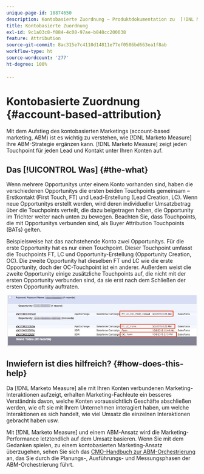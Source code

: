 ```yaml
---
unique-page-id: 18874650
description: Kontobasierte Zuordnung – Produktdokumentation zu  [!DNL Marketo Measure]
title: Kontobasierte Zuordnung
exl-id: 9c1a03c8-f884-4c08-97ae-b848cc200038
feature: Attribution
source-git-commit: 8ac315e7c4110d14811e77ef0586bd663ea1f8ab
workflow-type: ht
source-wordcount: '277'
ht-degree: 100%

---
```


# Kontobasierte Zuordnung {#account-based-attribution}

Mit dem Aufstieg des kontobasierten Marketings (account-based marketing, ABM) ist es wichtig zu verstehen, wie [!DNL Marketo Measure] Ihre ABM-Strategie ergänzen kann. [!DNL Marketo Measure] zeigt jeden Touchpoint für jeden Lead und Kontakt unter Ihren Konten auf.

## Das [!UICONTROL Was] {#the-what}

Wenn mehrere Opportunitys unter einem Konto vorhanden sind, haben die verschiedenen Opportunitys die ersten beiden Touchpoints gemeinsam – Erstkontakt (First Touch, FT) und Lead-Erstellung (Lead Creation, LC). Wenn neue Opportunitys erstellt werden, wird deren individueller Umsatzbetrag über die Touchpoints verteilt, die dazu beigetragen haben, die Opportunity im Trichter weiter nach unten zu bewegen. Beachten Sie, dass Touchpoints, die mit Opportunitys verbunden sind, als Buyer Attribution Touchpoints (BATs) gelten.

Beispielsweise hat das nachstehende Konto zwei Opportunitys. Für die erste Opportunity hat es nur einen Touchpoint. Dieser Touchpoint umfasst die Touchpoints FT, LC und Opportunity-Erstellung (Opportunity Creation, OC). Die zweite Opportunity hat dieselben FT und LC wie die erste Opportunity, doch der OC-Touchpoint ist ein anderer. Außerdem weist die zweite Opportunity einige zusätzliche Touchpoints auf, die nicht mit der ersten Opportunity verbunden sind, da sie erst nach dem Schließen der ersten Opportunity auftraten.

![](assets/1.jpg)

## Inwiefern ist dies hilfreich? {#how-does-this-help}

Da [!DNL Marketo Measure] alle mit Ihren Konten verbundenen Marketing-Interaktionen aufzeigt, erhalten Marketing-Fachleute ein besseres Verständnis davon, welche Konten voraussichtlich Geschäfte abschließen werden, wie oft sie mit Ihrem Unternehmen interagiert haben, um welche Interaktionen es sich handelt, wie viel Umsatz die einzelnen Interaktionen gebracht haben usw.

Mit [!DNL Marketo Measure] und einem ABM-Ansatz wird die Marketing-Performance letztendlich auf dem Umsatz basieren. Wenn Sie mit dem Gedanken spielen, zu einem kontobasierten Marketing-Ansatz überzugehen, sehen Sie sich das [CMO-Handbuch zur ABM-Orchestrierung](https://info.bizible.com/cmos-guide-to-abm-orchestration) an, das Sie durch die Planungs-, Ausführungs- und Messungsphasen der ABM-Orchestrierung führt.
